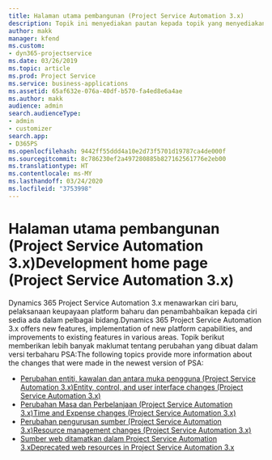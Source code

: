 ```yaml
---
title: Halaman utama pembangunan (Project Service Automation 3.x)
description: Topik ini menyediakan pautan kepada topik yang menyediakan maklumat pembangunan untuk Dynamics 365 Project Service Automation (PSA) versi 3.x.
author: makk
manager: kfend
ms.custom:
- dyn365-projectservice
ms.date: 03/26/2019
ms.topic: article
ms.prod: Project Service
ms.service: business-applications
ms.assetid: 65af632e-076a-40df-b570-fa4ed8e6a4ae
ms.author: makk
audience: admin
search.audienceType:
- admin
- customizer
search.app:
- D365PS
ms.openlocfilehash: 9442ff55ddd4a10e2d73f5701d19787ca4de000f
ms.sourcegitcommit: 8c786230ef2a497280885b827162561776e2eb00
ms.translationtype: HT
ms.contentlocale: ms-MY
ms.lasthandoff: 03/24/2020
ms.locfileid: "3753998"
---
```

# <a name="development-home-page-project-service-automation-3x"></a><span data-ttu-id="8692f-103">Halaman utama pembangunan (Project Service Automation 3.x)</span><span class="sxs-lookup"><span data-stu-id="8692f-103">Development home page (Project Service Automation 3.x)</span></span>

<span data-ttu-id="8692f-104">Dynamics 365 Project Service Automation 3.x menawarkan ciri baru, pelaksanaan keupayaan platform baharu dan penambahbaikan kepada ciri sedia ada dalam pelbagai bidang.</span><span class="sxs-lookup"><span data-stu-id="8692f-104">Dynamics 365 Project Service Automation 3.x offers new features, implementation of new platform capabilities, and improvements to existing features in various areas.</span></span> <span data-ttu-id="8692f-105">Topik berikut memberikan lebih banyak maklumat tentang perubahan yang dibuat dalam versi terbaharu PSA:</span><span class="sxs-lookup"><span data-stu-id="8692f-105">The following topics provide more information about the changes that were made in the newest version of PSA:</span></span>

- [<span data-ttu-id="8692f-106">Perubahan entiti, kawalan dan antara muka pengguna (Project Service Automation 3.x)</span><span class="sxs-lookup"><span data-stu-id="8692f-106">Entity, control, and user interface changes (Project Service Automation 3.x)</span></span>](../developer-guides/entity-changes-v3.x.md)
- [<span data-ttu-id="8692f-107">Perubahan Masa dan Perbelanjaan (Project Service Automation 3.x)</span><span class="sxs-lookup"><span data-stu-id="8692f-107">Time and Expense changes (Project Service Automation 3.x)</span></span>](../developer-guides/time-expense-changes-v3.x.md)
- [<span data-ttu-id="8692f-108">Perubahan pengurusan sumber (Project Service Automation 3.x)</span><span class="sxs-lookup"><span data-stu-id="8692f-108">Resource management changes (Project Service Automation 3.x)</span></span>](../developer-guides/resource-management-changes-v3.x.md)
- [<span data-ttu-id="8692f-109">Sumber web ditamatkan dalam Project Service Automation 3.x</span><span class="sxs-lookup"><span data-stu-id="8692f-109">Deprecated web resources in Project Service Automation 3.x</span></span>](../developer-guides/web-resources-deprecated-v3.x.md)
